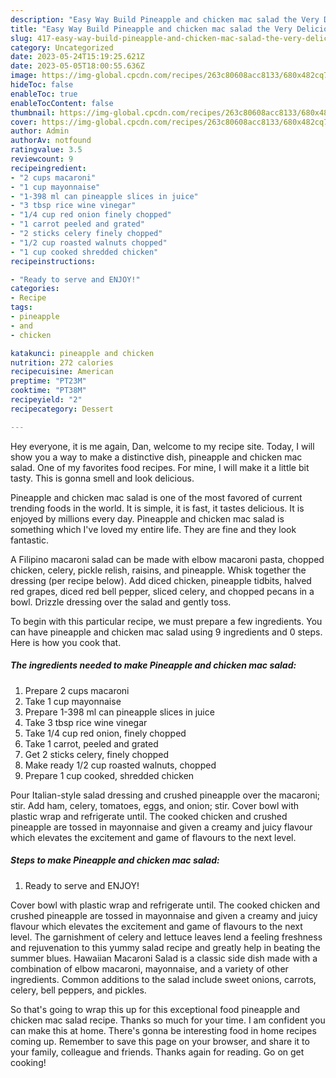 ```yaml
---
description: "Easy Way Build Pineapple and chicken mac salad the Very Delicious"
title: "Easy Way Build Pineapple and chicken mac salad the Very Delicious"
slug: 417-easy-way-build-pineapple-and-chicken-mac-salad-the-very-delicious
category: Uncategorized
date: 2023-05-24T15:19:25.621Z
date: 2023-05-05T18:00:55.636Z
image: https://img-global.cpcdn.com/recipes/263c80608acc8133/680x482cq70/pineapple-and-chicken-mac-salad-recipe-main-photo.jpg
hideToc: false
enableToc: true
enableTocContent: false
thumbnail: https://img-global.cpcdn.com/recipes/263c80608acc8133/680x482cq70/pineapple-and-chicken-mac-salad-recipe-main-photo.jpg
cover: https://img-global.cpcdn.com/recipes/263c80608acc8133/680x482cq70/pineapple-and-chicken-mac-salad-recipe-main-photo.jpg
author: Admin
authorAv: notfound
ratingvalue: 3.5
reviewcount: 9
recipeingredient:
- "2 cups macaroni"
- "1 cup mayonnaise"
- "1-398 ml can pineapple slices in juice"
- "3 tbsp rice wine vinegar"
- "1/4 cup red onion finely chopped"
- "1 carrot peeled and grated"
- "2 sticks celery finely chopped"
- "1/2 cup roasted walnuts chopped"
- "1 cup cooked shredded chicken"
recipeinstructions:

- "Ready to serve and ENJOY!"
categories:
- Recipe
tags:
- pineapple
- and
- chicken

katakunci: pineapple and chicken 
nutrition: 272 calories
recipecuisine: American
preptime: "PT23M"
cooktime: "PT38M"
recipeyield: "2"
recipecategory: Dessert

---
```



Hey everyone, it is me again, Dan, welcome to my recipe site. Today, I will show you a way to make a distinctive dish, pineapple and chicken mac salad. One of my favorites food recipes. For mine, I will make it a little bit tasty. This is gonna smell and look delicious.

Pineapple and chicken mac salad is one of the most favored of current trending foods in the world. It is simple, it is fast, it tastes delicious. It is enjoyed by millions every day. Pineapple and chicken mac salad is something which I've loved my entire life. They are fine and they look fantastic.

A Filipino macaroni salad can be made with elbow macaroni pasta, chopped chicken, celery, pickle relish, raisins, and pineapple. Whisk together the dressing (per recipe below). Add diced chicken, pineapple tidbits, halved red grapes, diced red bell pepper, sliced celery, and chopped pecans in a bowl. Drizzle dressing over the salad and gently toss.


To begin with this particular recipe, we must prepare a few ingredients. You can have pineapple and chicken mac salad using 9 ingredients and 0 steps. Here is how you cook that.

<!--inarticleads1-->

##### The ingredients needed to make Pineapple and chicken mac salad:

1. Prepare 2 cups macaroni
1. Take 1 cup mayonnaise
1. Prepare 1-398 ml can pineapple slices in juice
1. Take 3 tbsp rice wine vinegar
1. Take 1/4 cup red onion, finely chopped
1. Take 1 carrot, peeled and grated
1. Get 2 sticks celery, finely chopped
1. Make ready 1/2 cup roasted walnuts, chopped
1. Prepare 1 cup cooked, shredded chicken


Pour Italian-style salad dressing and crushed pineapple over the macaroni; stir. Add ham, celery, tomatoes, eggs, and onion; stir. Cover bowl with plastic wrap and refrigerate until. The cooked chicken and crushed pineapple are tossed in mayonnaise and given a creamy and juicy flavour which elevates the excitement and game of flavours to the next level. 

<!--inarticleads2-->

##### Steps to make Pineapple and chicken mac salad:


1. Ready to serve and ENJOY!

Cover bowl with plastic wrap and refrigerate until. The cooked chicken and crushed pineapple are tossed in mayonnaise and given a creamy and juicy flavour which elevates the excitement and game of flavours to the next level. The garnishment of celery and lettuce leaves lend a feeling freshness and rejuvenation to this yummy salad recipe and greatly help in beating the summer blues. Hawaiian Macaroni Salad is a classic side dish made with a combination of elbow macaroni, mayonnaise, and a variety of other ingredients. Common additions to the salad include sweet onions, carrots, celery, bell peppers, and pickles. 

So that's going to wrap this up for this exceptional food pineapple and chicken mac salad recipe. Thanks so much for your time. I am confident you can make this at home. There's gonna be interesting food in home recipes coming up. Remember to save this page on your browser, and share it to your family, colleague and friends. Thanks again for reading. Go on get cooking!
